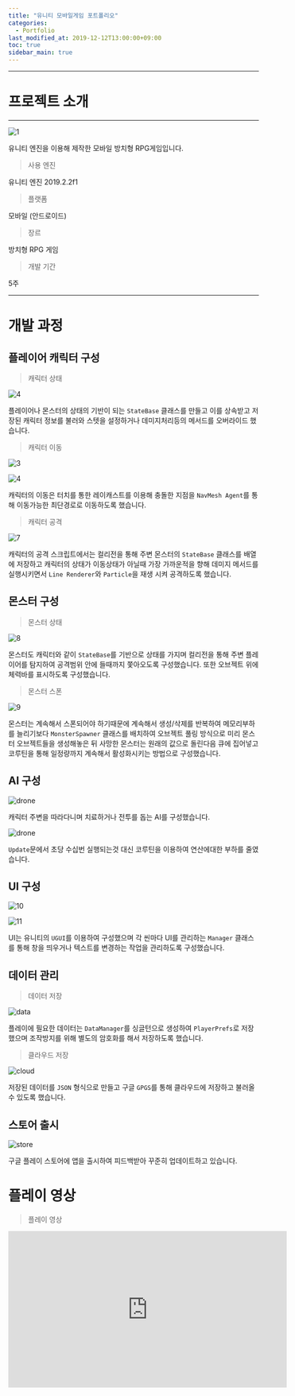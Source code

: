 ```yaml
---
title: "유니티 모바일게임 포트폴리오"
categories: 
  - Portfolio
last_modified_at: 2019-12-12T13:00:00+09:00
toc: true
sidebar_main: true
---
```



***

# 프로젝트 소개

***

![1](https://github.com/lesslate/lesslate.github.io/blob/master/assets/img/Portfolio/marine/intro.png?raw=true)

유니티 엔진을 이용해 제작한 모바일 방치형 RPG게임입니다. 

> 사용 엔진

유니티 엔진 2019.2.2f1

> 플랫폼

모바일 (안드로이드)

> 장르 

방치형 RPG 게임

> 개발 기간

5주

***


# 개발 과정

## 플레이어 캐릭터 구성

> 캐릭터 상태

![4](https://github.com/lesslate/lesslate.github.io/blob/master/assets/img/Portfolio/marine/4.png?raw=true)

플레이어나 몬스터의 상태의 기반이 되는 `StateBase` 클래스를 만들고 이를 상속받고 저장된 캐릭터 정보를 불러와 스텟을 설정하거나 데미지처리등의 메서드를 오버라이드 했습니다. 


> 캐릭터 이동

![3](https://github.com/lesslate/lesslate.github.io/blob/master/assets/img/Portfolio/marine/3.png?raw=true)

![4](https://github.com/lesslate/lesslate.github.io/blob/master/assets/img/Portfolio/marine/6.png?raw=true)

캐릭터의 이동은 터치를 통한 레이캐스트를 이용해 충돌한 지점을 `NavMesh Agent`를 통해 이동가능한 최단경로로 이동하도록 했습니다.

> 캐릭터 공격

![7](https://github.com/lesslate/lesslate.github.io/blob/master/assets/img/Portfolio/marine/7.png?raw=true)

캐릭터의 공격 스크립트에서는 컬리전을 통해 주변 몬스터의 `StateBase` 클래스를 배열에 저장하고 캐릭터의 상태가 이동상태가 아닐때 가장 가까운적을 향해 데미지 메서드를 실행시키면서 `Line Renderer`와 `Particle`을 재생 시켜 공격하도록 했습니다.

## 몬스터 구성

> 몬스터 상태

![8](https://github.com/lesslate/lesslate.github.io/blob/master/assets/img/Portfolio/marine/8.png?raw=true)

몬스터도 캐릭터와 같이 `StateBase`를 기반으로 상태를 가지며 컬리전을 통해 주변 플레이어를 탐지하여 공격범위 안에 들때까지 쫓아오도록 구성했습니다.
또한 오브젝트 위에 체력바를 표시하도록 구성했습니다.

> 몬스터 스폰

![9](https://github.com/lesslate/lesslate.github.io/blob/master/assets/img/Portfolio/marine/9.png?raw=true)

몬스터는 계속해서 스폰되어야 하기때문에 계속해서 생성/삭제를 반복하여 메모리부하를 늘리기보다 `MonsterSpawner` 클래스를 배치하여 오브젝트 풀링 방식으로 미리 몬스터 오브젝트들을 생성해놓은 뒤
사망한 몬스터는 원래의 값으로 돌린다음 큐에 집어넣고 코루틴을 통해 일정량까지 계속해서 활성화시키는 방법으로 구성했습니다. 


## AI 구성

![drone](https://github.com/lesslate/lesslate.github.io/blob/master/assets/img/Portfolio/marine/drone2.png?raw=true)

캐릭터 주변을 따라다니며 치료하거나 전투를 돕는 AI를 구성했습니다.

![drone](https://github.com/lesslate/lesslate.github.io/blob/master/assets/img/Portfolio/marine/drone.png?raw=true)

`Update`문에서 초당 수십번 실행되는것 대신 코루틴을 이용하여 연산에대한 부하를 줄였습니다.


## UI 구성

![10](https://github.com/lesslate/lesslate.github.io/blob/master/assets/img/Portfolio/marine/10.png?raw=true)


![11](https://github.com/lesslate/lesslate.github.io/blob/master/assets/img/Portfolio/marine/mainui.png?raw=true)

UI는 유니티의 `UGUI`를 이용하여 구성했으며 각 씬마다 UI를 관리하는 `Manager` 클래스를 통해 창을 띄우거나 텍스트를 변경하는 작업을 관리하도록 구성했습니다.


## 데이터 관리

> 데이터 저장

![data](https://github.com/lesslate/lesslate.github.io/blob/master/assets/img/Portfolio/marine/prefs.png?raw=true)

플레이에 필요한 데이터는 `DataManager`를 싱글턴으로 생성하여 `PlayerPrefs`로 저장했으며 조작방지를 위해 별도의 암호화를 해서 저장하도록 했습니다.

> 클라우드 저장

![cloud](https://github.com/lesslate/lesslate.github.io/blob/master/assets/img/Portfolio/marine/cloud.png?raw=true)

저장된 데이터를 `JSON` 형식으로 만들고 구글 `GPGS`를 통해 클라우드에 저장하고 불러올 수 있도록 했습니다.

## 스토어 출시

![store](https://github.com/lesslate/lesslate.github.io/blob/master/assets/img/Portfolio/marine/store.png?raw=true)

구글 플레이 스토어에 앱을 출시하여 피드백받아 꾸준히 업데이트하고 있습니다.


# 플레이 영상


> 플레이 영상

<iframe width="560" height="315" src="https://www.youtube.com/embed/S9aZafWj1aw" frameborder="0" allow="accelerometer; autoplay; encrypted-media; gyroscope; picture-in-picture" allowfullscreen></iframe>